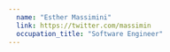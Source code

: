 ```yaml
---
  name: "Esther Massimini"
  link: https://twitter.com/massimin
  occupation_title: "Software Engineer"
---
```

